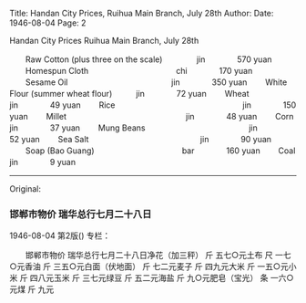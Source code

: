 Title: Handan City Prices, Ruihua Main Branch, July 28th
Author:
Date: 1946-08-04
Page: 2

Handan City Prices
Ruihua Main Branch, July 28th

　　Raw Cotton (plus three on the scale) 　　　　jin　　　　570 yuan
　　Homespun Cloth　　　　　　　　　　　chi　　　　170 yuan
　　Sesame Oil　　　　　　　　　　　　　jin　　　　350 yuan
　　White Flour (summer wheat flour)　　　jin　　　　72 yuan
　　Wheat　　　　　　　　　　　　　　　jin　　　　49 yuan
　　Rice　　　　　　　　　　　　　　　　jin　　　　150 yuan
　　Millet　　　　　　　　　　　　　　　jin　　　　48 yuan
　　Corn　　　　　　　　　　　　　　　　jin　　　　37 yuan
　　Mung Beans　　　　　　　　　　　　　jin　　　　52 yuan
　　Sea Salt　　　　　　　　　　　　　　jin　　　　90 yuan
　　Soap (Bao Guang)　　　　　　　　　　　bar　　　　160 yuan
　　Coal　　　　　　　　　　　　　　　　jin　　　　9 yuan



<hr /> 

Original: 


### 邯郸市物价  瑞华总行七月二十八日

1946-08-04
第2版()
专栏：

　　邯郸市物价
    瑞华总行七月二十八日净花（加三秤）      斤          五七○元土布                尺          一七○元香油                斤          三五○元白面（伏地面）      斤          七二元麦子                斤          四九元大米                斤          一五○元小米                斤          四八元玉米                斤          三七元绿豆                斤          五二元海盐                斤          九○元肥皂（宝光）        条          一六○元煤                  斤            九元
